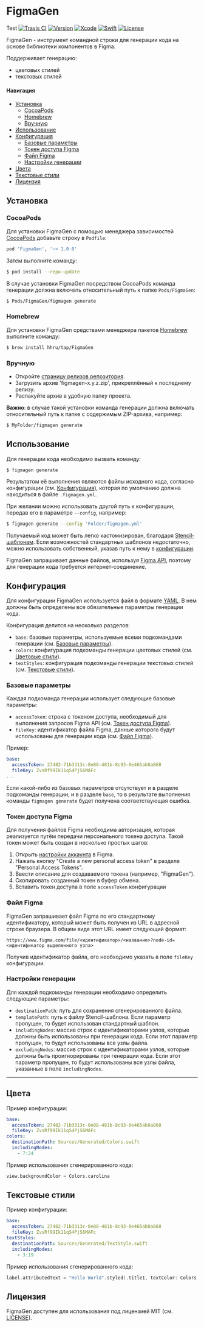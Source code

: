 # FigmaGen
Test
[![Travis CI](https://travis-ci.com/hhru/FigmaGen.svg?branch=master)](https://travis-ci.com/hhru/FigmaGen)
[![Version](https://img.shields.io/github/v/release/hhru/FigmaGen)](https://github.com/hhru/FigmaGen/releases)
[![Xcode](https://img.shields.io/badge/Xcode-11-blue.svg)](https://developer.apple.com/xcode)
[![Swift](https://img.shields.io/badge/Swift-5.1-orange.svg)](https://swift.org)
[![License](https://img.shields.io/github/license/hhru/FigmaGen.svg?style=flat)](https://opensource.org/licenses/MIT)

FigmaGen - инструмент командной строки для генерации кода на основе библиотеки компонентов в Figma.

Поддерживает генерацию:
- цветовых стилей
- текстовых стилей

#### Навигация
- [Установка](#конфигурация)
    - [CocoaPods](#cocoapods)
    - [Homebrew](#homebrew)
    - [Вручную](#вручную)
- [Использование](#использование)
- [Конфигурация](#конфигурация)
    - [Базовые параметры](#базовые-параметры)
    - [Токен доступа Figma](#токен-доступа-figma)
    - [Файл Figma](#файл-figma)
    - [Настройки генерации](#настройки-генерации)
- [Цвета](#цвета)
- [Текстовые стили](#текстовые-стили)
- [Лицензия](#лицензия)

## Установка
### CocoaPods
Для установки FigmaGen с помощью менеджера зависимостей [CocoaPods](http://cocoapods.org) добавьте строку в `Podfile`: 
```ruby
pod 'FigmaGen', '~> 1.0.0'
```

Затем выполните команду:
```sh
$ pod install --repo-update
```

В случае установки FigmaGen посредством CocoaPods команда генерации должна включать относительный путь к папке `Pods/FigmaGen`:
```sh
$ Pods/FigmaGen/figmagen generate
```

### Homebrew
Для установки FigmaGen средствами менеджера пакетов [Homebrew](https://brew.sh) выполните команду:
```sh
$ brew install hhru/tap/FigmaGen
```

### Вручную
- Откройте [страницу релизов репозитория](https://github.com/hhru/FigmaGen/releases).
- Загрузить архив 'figmagen-x.y.z.zip', прикреплённый к последнему релизу.
- Распакуйте архив в удобную папку проекта.

**Важно**: в случае такой установки команда генерации должна включать относительный путь к папке с содержимым ZIP-архива,
например:
```sh
$ MyFolder/figmagen generate
```

## Использование
Для генерации кода необходимо вызвать команду:
```sh
$ figmagen generate
```
Результатом её выполнения являются файлы исходного кода, согласно конфигурации (см. [Конфигурация](#конфигурация)),
которая по умолчанию должна находиться в файле `.figmagen.yml`.

При желании можно использовать другой путь к конфигурации, передав его в параметре `--config`, например:
```sh
$ figmagen generate --config 'Folder/figmagen.yml'
```

Получаемый код может быть легко кастомизирован,
благодаря [Stencil-шаблонам](https://github.com/stencilproject/Stencil).
Если возможностей стандартных шаблонов недостаточно, можно использовать собственный,
указав путь к нему в [конфигурации](#конфигурация).

FigmaGen запрашивает данные файлов, используя [Figma API](https://www.figma.com/developers/api),
поэтому для генерации кода требуется интернет-соединение.

## Конфигурация
Для конфигурации FigmaGen используется файл в формате [YAML](https://yaml.org).
В нем должны быть определены все обязательные параметры генерации кода.

Конфигурация делится на несколько разделов:
- `base`: базовые параметры, используемые всеми подкомандами генерации (см. [Базовые параметры](#базовые-параметры)).
- `colors`: конфигурация подкоманды генерации цветовых стилей (см. [Цветовые стили](#цветовые-стили)).
- `textStyles`: конфигурация подкоманды генерации текстовых стилей (см. [Текстовые стили](#текстовые-стили)).

### Базовые параметры
Каждая подкоманда генерации использует следующие базовые параметры:
- `accessToken`: строка с токеном доступа, необходимый для выполнения запросов Figma API
(см. [Токен доступа Figma](#токен-доступа-figma)).
- `fileKey`: идентификатор файла Figma, данные которого будут использованы для генерации кода
(см. [Файл Figma](#файл-figma)).

Пример:
```yaml
base:
  accessToken: 27482-71b3313c-0e88-481b-8c93-0e465ab8a868
  fileKey: ZvsRf99Ik11qS4PjS6MAFc
...
```

Если какой-либо из базовых параметров отсутствует и в разделе подкоманды генерации, и в разделе `base`,
то в результате выполнения команды `figmagen generate` будет получена соответствующая ошибка.

### Токен доступа Figma
Для получения файлов Figma необходима авторизация, которая реализуется путём передачи персонального токена доступа.
Такой токен может быть создан в несколько простых шагов:
1. Открыть [настройки аккаунта](https://www.figma.com/settings) в Figma.
2. Нажать кнопку "Create a new personal access token" в разделе "Personal Access Tokens".
3. Ввести описание для создаваемого токена (например, "FigmaGen").
4. Скопировать созданный токен в буфер обмена.
5. Вставить токен доступа в поле `accessToken` конфигурации

### Файл Figma
FigmaGen запрашивает файл Figma по его стандартному идентификатору,
который может быть получен из URL в адресной строке браузера.
В общем виде этот URL имеет следующий формат:
```
https://www.figma.com/file/<идентификатор>/<название>?node-id=<идентификатор выделенного узла>
```

Получив идентификатор файла, его необходимо указать в поле `fileKey` конфигурации.

### Настройки генерации
Для каждой подкоманды генерации необходимо определить следующие параметры:
- `destinationPath`: путь для сохранения сгенерированного файла.
- `templatePath`: путь к файлу Stencil-шаблона.
Если параметр пропущен, то будет использован стандартный шаблон.
- `includingNodes`: массив строк с идентификаторами узлов, которые должны быть использованы при генерации кода.
Если этот параметр пропущен, то будут использованы все узлы файла.
- `excludingNodes`: массив строк с идентификаторами узлов, которые должны быть проигнорированы при генерации кода.
Если этот параметр пропущен, то будут использованы все узлы файла, указанные в поле `includingNodes`.

---

## Цвета
Пример конфигурации:
```yaml
base:
  accessToken: 27482-71b3313c-0e88-481b-8c93-0e465ab8a868
  fileKey: ZvsRf99Ik11qS4PjS6MAFc
colors:
  destinationPath: Sources/Generated/Colors.swift
  includingNodes:
  	- 7:24
```

Пример использования сгенерированного кода:
```swift
view.backgroundColor = Colors.carolina
```

## Текстовые стили
Пример конфигурации:
```yaml
base:
  accessToken: 27482-71b3313c-0e88-481b-8c93-0e465ab8a868
  fileKey: ZvsRf99Ik11qS4PjS6MAFc
textStyles:
  destinationPath: Sources/Generated/TextStyle.swift
  includingNodes:
    - 3:19
```

Пример использования сгенерированного кода:
```swift
label.attributedText = "Hello World".styled(.title1, textColor: Colors.black)
```

## Лицензия
FigmaGen доступен для использования под лицензией MIT (см. [LICENSE](LICENSE)).
